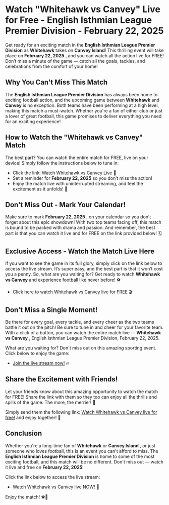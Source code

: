 # Watch "Whitehawk vs Canvey" Live for Free - English Isthmian League Premier Division - February 22, 2025

Get ready for an exciting match in the **English Isthmian League Premier Division** as **Whitehawk** takes on **Canvey Island**! This thrilling event will take place on **February 22, 2025** , and you can watch all the action live for FREE! Don’t miss a minute of the game — catch all the goals, tackles, and celebrations from the comfort of your home!

## Why You Can't Miss This Match

The **English Isthmian League Premier Division** has always been home to exciting football action, and the upcoming game between **Whitehawk** and **Canvey** is no exception. Both teams have been performing at a high level, making this match a must-watch. Whether you're a fan of either club or just a lover of great football, this game promises to deliver everything you need for an exciting experience!

## How to Watch the "Whitehawk vs Canvey" Match

The best part? You can watch the entire match for FREE, live on your device! Simply follow the instructions below to tune in:

- Click the link: [Watch Whitehawk vs Canvey Live](https://tinyurl.com/livestreamfreeo?st=Whitehawk+vs+Canvey&si=gh) 📲
- Set a reminder for **February 22, 2025** so you don’t miss the action!
- Enjoy the match live with uninterrupted streaming, and feel the excitement as it unfolds! 🎉

## Don't Miss Out - Mark Your Calendar!

Make sure to mark **February 22, 2025** , on your calendar so you don’t forget about this epic showdown! With two top teams facing off, this match is bound to be packed with drama and passion. And remember, the best part is that you can watch it live and for FREE on the link provided below! 🗓️

## Exclusive Access - Watch the Match Live Here

If you want to see the game in its full glory, simply click on the link below to access the live stream. It’s super easy, and the best part is that it won’t cost you a penny. So, what are you waiting for? Get ready to watch **Whitehawk vs Canvey** and experience football like never before! ⚽

- [Click here to watch Whitehawk vs Canvey live for FREE](https://tinyurl.com/livestreamfreeo?st=Whitehawk+vs+Canvey&si=gh) 🎬

## Don't Miss a Single Moment!

Be there for every goal, every tackle, and every cheer as the two teams battle it out on the pitch! Be sure to tune in and cheer for your favorite team. With a click of a button, you can watch the entire match live — **Whitehawk vs Canvey** , English Isthmian League Premier Division, February 22, 2025.

What are you waiting for? Don't miss out on this amazing sporting event. Click below to enjoy the game:

- [Join the live stream now!](https://tinyurl.com/livestreamfreeo?st=Whitehawk+vs+Canvey&si=gh) 🔥

## Share the Excitement with Friends!

Let your friends know about this amazing opportunity to watch the match for FREE! Share the link with them so they too can enjoy all the thrills and spills of the game. The more, the merrier! 📢

Simply send them the following link: [Watch Whitehawk vs Canvey live for free!](https://tinyurl.com/livestreamfreeo?st=Whitehawk+vs+Canvey&si=gh) and enjoy together! 🎉

## Conclusion

Whether you're a long-time fan of **Whitehawk** or **Canvey Island** , or just someone who loves football, this is an event you can't afford to miss. The **English Isthmian League Premier Division** is home to some of the most exciting football, and this match will be no different. Don't miss out — watch it live and free on **February 22, 2025**!

Click the link below to access the live stream:

- [Watch Whitehawk vs Canvey live NOW! 🎥](https://tinyurl.com/livestreamfreeo?st=Whitehawk+vs+Canvey&si=gh)

Enjoy the match! ⚽🎉
